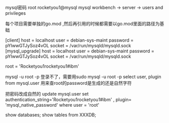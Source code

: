 mysql密码 root  rocketyou1@mysql
mysql workbench -> server -> users and privileges

每个项目需要单独的go.mod ,然后再引用的时候都需要以go.mod里面的路径为基础


[client]
host     = localhost
user     = debian-sys-maint
password = pYIwwGTJySoz4vOL
socket   = /var/run/mysqld/mysqld.sock
[mysql_upgrade]
host     = localhost
user     = debian-sys-maint
password = pYIwwGTJySoz4vOL
socket   = /var/run/mysqld/mysqld.sock

root = 'Rocketyou1rocketyou1#ibm'

 mysql -u root -p 登录不了，需要用sudo mysql -u root -p
 select user, plugin from mysql.user  用来查root的password是生成的还是自然字符

把密码改成自然的
 update mysql.user set authentication_string='Rocketyou1rocketyou1#ibm' , plugin= 'mysql_native_password' where user = 'root'

 show databases;
 show tables from XXXDB;